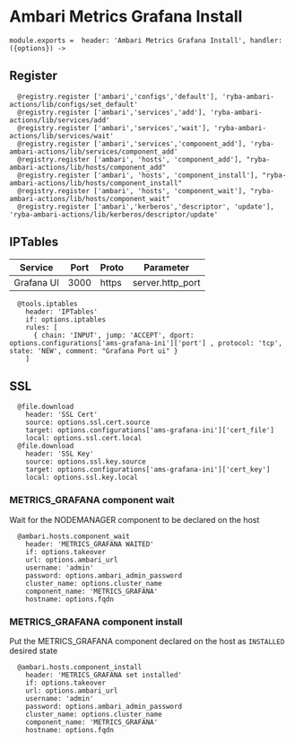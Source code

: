 
# Ambari Metrics Grafana Install

    module.exports =  header: 'Ambari Metrics Grafana Install', handler: ({options}) ->
    
## Register

      @registry.register ['ambari','configs','default'], 'ryba-ambari-actions/lib/configs/set_default'
      @registry.register ['ambari','services','add'], 'ryba-ambari-actions/lib/services/add'
      @registry.register ['ambari','services','wait'], 'ryba-ambari-actions/lib/services/wait'
      @registry.register ['ambari','services','component_add'], 'ryba-ambari-actions/lib/services/component_add'
      @registry.register ['ambari', 'hosts', 'component_add'], "ryba-ambari-actions/lib/hosts/component_add"
      @registry.register ['ambari', 'hosts', 'component_install'], "ryba-ambari-actions/lib/hosts/component_install"
      @registry.register ['ambari', 'hosts', 'component_wait'], "ryba-ambari-actions/lib/hosts/component_wait"
      @registry.register ['ambari','kerberos','descriptor', 'update'], 'ryba-ambari-actions/lib/kerberos/descriptor/update'

## IPTables

| Service    | Port  | Proto  | Parameter          |
|------------|-------|--------|--------------------|
| Grafana UI | 3000  | https  | server.http_port  |

      @tools.iptables
        header: 'IPTables'
        if: options.iptables
        rules: [
          { chain: 'INPUT', jump: 'ACCEPT', dport: options.configurations['ams-grafana-ini']['port'] , protocol: 'tcp', state: 'NEW', comment: "Grafana Port ui" }
        ]

## SSL

      @file.download
        header: 'SSL Cert'
        source: options.ssl.cert.source
        target: options.configurations['ams-grafana-ini']['cert_file']
        local: options.ssl.cert.local
      @file.download
        header: 'SSL Key'
        source: options.ssl.key.source
        target: options.configurations['ams-grafana-ini']['cert_key']
        local: options.ssl.key.local


### METRICS_GRAFANA component wait
Wait for the NODEMANAGER component to be declared on the host

      @ambari.hosts.component_wait
        header: 'METRICS_GRAFANA WAITED'
        if: options.takeover
        url: options.ambari_url
        username: 'admin'
        password: options.ambari_admin_password
        cluster_name: options.cluster_name
        component_name: 'METRICS_GRAFANA'
        hostname: options.fqdn

### METRICS_GRAFANA component install
Put the METRICS_GRAFANA component declared on the host as `INSTALLED` desired state

      @ambari.hosts.component_install
        header: 'METRICS_GRAFANA set installed'
        if: options.takeover
        url: options.ambari_url
        username: 'admin'
        password: options.ambari_admin_password
        cluster_name: options.cluster_name
        component_name: 'METRICS_GRAFANA'
        hostname: options.fqdn
